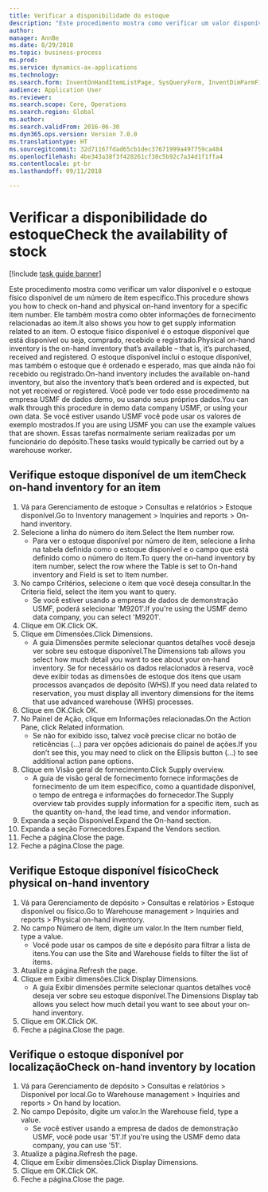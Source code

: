 ```yaml
--- 
title: Verificar a disponibilidade do estoque
description: "Este procedimento mostra como verificar um valor disponível e o estoque físico disponível de um número de item específico."
author: 
manager: AnnBe
ms.date: 8/29/2018
ms.topic: business-process
ms.prod: 
ms.service: dynamics-ax-applications
ms.technology: 
ms.search.form: InventOnHandItemListPage, SysQueryForm, InventDimParmFixed, InventSupply, DefaultDashboard, WHSInventPhysicalOnhand, WHSOnHand
audience: Application User
ms.reviewer: 
ms.search.scope: Core, Operations
ms.search.region: Global
ms.author: 
ms.search.validFrom: 2016-06-30
ms.dyn365.ops.version: Version 7.0.0
ms.translationtype: HT
ms.sourcegitcommit: 32d71167fdad65cb1dec37671999a497759ca484
ms.openlocfilehash: 4be343a38f3f428261cf30c5b92c7a34d1f1ffa4
ms.contentlocale: pt-br
ms.lasthandoff: 09/11/2018

---
```

# <a name="check-the-availability-of-stock"></a><span data-ttu-id="a8798-103">Verificar a disponibilidade do estoque</span><span class="sxs-lookup"><span data-stu-id="a8798-103">Check the availability of stock</span></span>

[!include [task guide banner](../../includes/task-guide-banner.md)]

<span data-ttu-id="a8798-104">Este procedimento mostra como verificar um valor disponível e o estoque físico disponível de um número de item específico.</span><span class="sxs-lookup"><span data-stu-id="a8798-104">This procedure shows you how to check on-hand and physical on-hand inventory for a specific item number.</span></span> <span data-ttu-id="a8798-105">Ele também mostra como obter informações de fornecimento relacionadas ao item.</span><span class="sxs-lookup"><span data-stu-id="a8798-105">It also shows you how to get supply information related to an item.</span></span> <span data-ttu-id="a8798-106">O estoque físico disponível é o estoque disponível que está disponível ou seja, comprado, recebido e registrado.</span><span class="sxs-lookup"><span data-stu-id="a8798-106">Physical on-hand inventory is the on-hand inventory that’s available – that is, it’s purchased, received and registered.</span></span> <span data-ttu-id="a8798-107">O estoque disponível inclui o estoque disponível, mas também o estoque que é ordenado e esperado, mas que ainda não foi recebido ou registrado.</span><span class="sxs-lookup"><span data-stu-id="a8798-107">On-hand inventory includes the available on-hand inventory, but also the inventory that’s been ordered and is expected, but not yet received or registered.</span></span> <span data-ttu-id="a8798-108">Você pode ver todo esse procedimento na empresa USMF de dados demo, ou usando seus próprios dados.</span><span class="sxs-lookup"><span data-stu-id="a8798-108">You can walk through this procedure in demo data company USMF, or using your own data.</span></span> <span data-ttu-id="a8798-109">Se você estiver usando USMF você pode usar os valores de exemplo mostrados.</span><span class="sxs-lookup"><span data-stu-id="a8798-109">If you are using USMF you can use the example values that are shown.</span></span> <span data-ttu-id="a8798-110">Essas tarefas normalmente seriam realizadas por um funcionário do depósito.</span><span class="sxs-lookup"><span data-stu-id="a8798-110">These tasks would typically be carried out by a warehouse worker.</span></span>


## <a name="check-on-hand-inventory-for-an-item"></a><span data-ttu-id="a8798-111">Verifique estoque disponível de um item</span><span class="sxs-lookup"><span data-stu-id="a8798-111">Check on-hand inventory for an item</span></span>
1. <span data-ttu-id="a8798-112">Vá para Gerenciamento de estoque > Consultas e relatórios > Estoque disponível.</span><span class="sxs-lookup"><span data-stu-id="a8798-112">Go to Inventory management > Inquiries and reports > On-hand inventory.</span></span>
2. <span data-ttu-id="a8798-113">Selecione a linha do número do item.</span><span class="sxs-lookup"><span data-stu-id="a8798-113">Select the Item number row.</span></span>
    * <span data-ttu-id="a8798-114">Para ver o estoque disponível por número de item, selecione a linha na tabela definida como o estoque disponível e o campo que está definido como o número do item.</span><span class="sxs-lookup"><span data-stu-id="a8798-114">To query the on-hand inventory by item number, select the row where the Table is set to On-hand inventory and Field is set to Item number.</span></span>  
3. <span data-ttu-id="a8798-115">No campo Critérios, selecione o item que você deseja consultar.</span><span class="sxs-lookup"><span data-stu-id="a8798-115">In the Criteria field, select the item you want to query.</span></span>
    * <span data-ttu-id="a8798-116">Se você estiver usando a empresa de dados de demonstração USMF, poderá selecionar 'M9201'.</span><span class="sxs-lookup"><span data-stu-id="a8798-116">If you're using the USMF demo data company, you can select 'M9201'.</span></span>  
4. <span data-ttu-id="a8798-117">Clique em OK.</span><span class="sxs-lookup"><span data-stu-id="a8798-117">Click OK.</span></span>
5. <span data-ttu-id="a8798-118">Clique em Dimensões.</span><span class="sxs-lookup"><span data-stu-id="a8798-118">Click Dimensions.</span></span>
    * <span data-ttu-id="a8798-119">A guia Dimensões permite selecionar quantos detalhes você deseja ver sobre seu estoque disponível.</span><span class="sxs-lookup"><span data-stu-id="a8798-119">The Dimensions tab allows you select how much detail you want to see about your on-hand inventory.</span></span> <span data-ttu-id="a8798-120">Se for necessário os dados relacionados à reserva, você deve exibir todas as dimensões de estoque dos itens que usam processos avançados de depósito (WHS).</span><span class="sxs-lookup"><span data-stu-id="a8798-120">If you need data related to reservation, you must display all inventory dimensions for the items that use advanced warehouse (WHS) processes.</span></span>  
6. <span data-ttu-id="a8798-121">Clique em OK.</span><span class="sxs-lookup"><span data-stu-id="a8798-121">Click OK.</span></span>
7. <span data-ttu-id="a8798-122">No Painel de Ação, clique em Informações relacionadas.</span><span class="sxs-lookup"><span data-stu-id="a8798-122">On the Action Pane, click Related information.</span></span>
    * <span data-ttu-id="a8798-123">Se não for exibido isso, talvez você precise clicar no botão de reticências (…) para ver opções adicionais do painel de ações.</span><span class="sxs-lookup"><span data-stu-id="a8798-123">If you don’t see this, you may need to click on the Ellipsis button (…) to see additional action pane options.</span></span>  
8. <span data-ttu-id="a8798-124">Clique em Visão geral de fornecimento.</span><span class="sxs-lookup"><span data-stu-id="a8798-124">Click Supply overview.</span></span>
    * <span data-ttu-id="a8798-125">A guia de visão geral de fornecimento fornece informações de fornecimento de um item específico, como a quantidade disponível, o tempo de entrega e informações do fornecedor.</span><span class="sxs-lookup"><span data-stu-id="a8798-125">The Supply overview tab provides supply information for a specific item, such as the quantity on-hand, the lead time, and vendor information.</span></span>  
9. <span data-ttu-id="a8798-126">Expanda a seção Disponível.</span><span class="sxs-lookup"><span data-stu-id="a8798-126">Expand the On-hand section.</span></span>
10. <span data-ttu-id="a8798-127">Expanda a seção Fornecedores.</span><span class="sxs-lookup"><span data-stu-id="a8798-127">Expand the Vendors section.</span></span>
11. <span data-ttu-id="a8798-128">Feche a página.</span><span class="sxs-lookup"><span data-stu-id="a8798-128">Close the page.</span></span>
12. <span data-ttu-id="a8798-129">Feche a página.</span><span class="sxs-lookup"><span data-stu-id="a8798-129">Close the page.</span></span>

## <a name="check-physical-on-hand-inventory"></a><span data-ttu-id="a8798-130">Verifique Estoque disponível físico</span><span class="sxs-lookup"><span data-stu-id="a8798-130">Check physical on-hand inventory</span></span>
1. <span data-ttu-id="a8798-131">Vá para Gerenciamento de depósito > Consultas e relatórios > Estoque disponível ou físico.</span><span class="sxs-lookup"><span data-stu-id="a8798-131">Go to Warehouse management > Inquiries and reports > Physical on-hand inventory.</span></span>
2. <span data-ttu-id="a8798-132">No campo Número de item, digite um valor.</span><span class="sxs-lookup"><span data-stu-id="a8798-132">In the Item number field, type a value.</span></span>
    * <span data-ttu-id="a8798-133">Você pode usar os campos de site e depósito para filtrar a lista de itens.</span><span class="sxs-lookup"><span data-stu-id="a8798-133">You can use the Site and Warehouse fields to filter the list of items.</span></span>  
3. <span data-ttu-id="a8798-134">Atualize a página.</span><span class="sxs-lookup"><span data-stu-id="a8798-134">Refresh the page.</span></span>
4. <span data-ttu-id="a8798-135">Clique em Exibir dimensões.</span><span class="sxs-lookup"><span data-stu-id="a8798-135">Click Display Dimensions.</span></span>
    * <span data-ttu-id="a8798-136">A guia Exibir dimensões permite selecionar quantos detalhes você deseja ver sobre seu estoque disponível.</span><span class="sxs-lookup"><span data-stu-id="a8798-136">The Dimensions Display tab allows you select how much detail you want to see about your on-hand inventory.</span></span>  
5. <span data-ttu-id="a8798-137">Clique em OK.</span><span class="sxs-lookup"><span data-stu-id="a8798-137">Click OK.</span></span>
6. <span data-ttu-id="a8798-138">Feche a página.</span><span class="sxs-lookup"><span data-stu-id="a8798-138">Close the page.</span></span>

## <a name="check-on-hand-inventory-by-location"></a><span data-ttu-id="a8798-139">Verifique o estoque disponível por localização</span><span class="sxs-lookup"><span data-stu-id="a8798-139">Check on-hand inventory by location</span></span>
1. <span data-ttu-id="a8798-140">Vá para Gerenciamento de depósito > Consultas e relatórios > Disponível por local.</span><span class="sxs-lookup"><span data-stu-id="a8798-140">Go to Warehouse management > Inquiries and reports > On hand by location.</span></span>
2. <span data-ttu-id="a8798-141">No campo Depósito, digite um valor.</span><span class="sxs-lookup"><span data-stu-id="a8798-141">In the Warehouse field, type a value.</span></span>
    * <span data-ttu-id="a8798-142">Se você estiver usando a empresa de dados de demonstração USMF, você pode usar '51'.</span><span class="sxs-lookup"><span data-stu-id="a8798-142">If you're using the USMF demo data company, you can use '51'.</span></span>  
3. <span data-ttu-id="a8798-143">Atualize a página.</span><span class="sxs-lookup"><span data-stu-id="a8798-143">Refresh the page.</span></span>
4. <span data-ttu-id="a8798-144">Clique em Exibir dimensões.</span><span class="sxs-lookup"><span data-stu-id="a8798-144">Click Display Dimensions.</span></span>
5. <span data-ttu-id="a8798-145">Clique em OK.</span><span class="sxs-lookup"><span data-stu-id="a8798-145">Click OK.</span></span>
6. <span data-ttu-id="a8798-146">Feche a página.</span><span class="sxs-lookup"><span data-stu-id="a8798-146">Close the page.</span></span>


